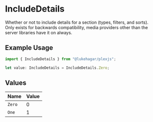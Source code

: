 # IncludeDetails

Whether or not to include details for a section (types, filters, and sorts). 
Only exists for backwards compatibility, media providers other than the server libraries have it on always.


## Example Usage

```typescript
import { IncludeDetails } from "@lukehagar/plexjs";

let value: IncludeDetails = IncludeDetails.Zero;
```

## Values

| Name   | Value  |
| ------ | ------ |
| `Zero` | 0      |
| `One`  | 1      |